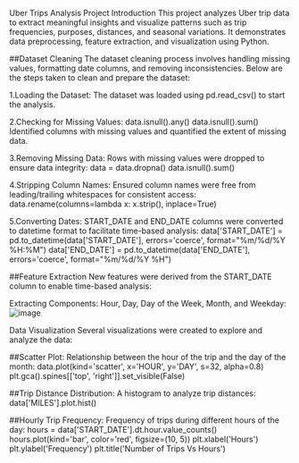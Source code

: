 Uber Trips Analysis Project
Introduction
This project analyzes Uber trip data to extract meaningful insights and visualize patterns such as trip frequencies, purposes, distances, and seasonal variations. It demonstrates data preprocessing, feature extraction, and visualization using Python.

##Dataset Cleaning
The dataset cleaning process involves handling missing values, formatting date columns, and removing inconsistencies. Below are the steps taken to clean and prepare the dataset:

1.Loading the Dataset:
The dataset was loaded using pd.read_csv() to start the analysis.

2.Checking for Missing Values:
data.isnull().any()
data.isnull().sum()
Identified columns with missing values and quantified the extent of missing data.

3.Removing Missing Data:
Rows with missing values were dropped to ensure data integrity:
data = data.dropna()
data.isnull().sum()

4.Stripping Column Names:
Ensured column names were free from leading/trailing whitespaces for consistent access:
data.rename(columns=lambda x: x.strip(), inplace=True)

5.Converting Dates:
START_DATE and END_DATE columns were converted to datetime format to facilitate time-based analysis:
data['START_DATE'] = pd.to_datetime(data['START_DATE'], errors='coerce', format="%m/%d/%Y %H:%M")
data['END_DATE'] = pd.to_datetime(data['END_DATE'], errors='coerce', format="%m/%d/%Y %H")

##Feature Extraction
New features were derived from the START_DATE column to enable time-based analysis:

Extracting Components:
Hour, Day, Day of the Week, Month, and Weekday:
![image](https://github.com/user-attachments/assets/0245806c-3e00-481c-bb10-37c6239ec702)

Data Visualization
Several visualizations were created to explore and analyze the data:

##Scatter Plot:
Relationship between the hour of the trip and the day of the month:
data.plot(kind='scatter', x='HOUR', y='DAY', s=32, alpha=0.8)
plt.gca().spines[['top', 'right']].set_visible(False)

##Trip Distance Distribution:
A histogram to analyze trip distances:
data['MILES'].plot.hist()

##Hourly Trip Frequency:
Frequency of trips during different hours of the day:
hours = data['START_DATE'].dt.hour.value_counts()
hours.plot(kind='bar', color='red', figsize=(10, 5))
plt.xlabel('Hours')
plt.ylabel('Frequency')
plt.title('Number of Trips Vs Hours')







